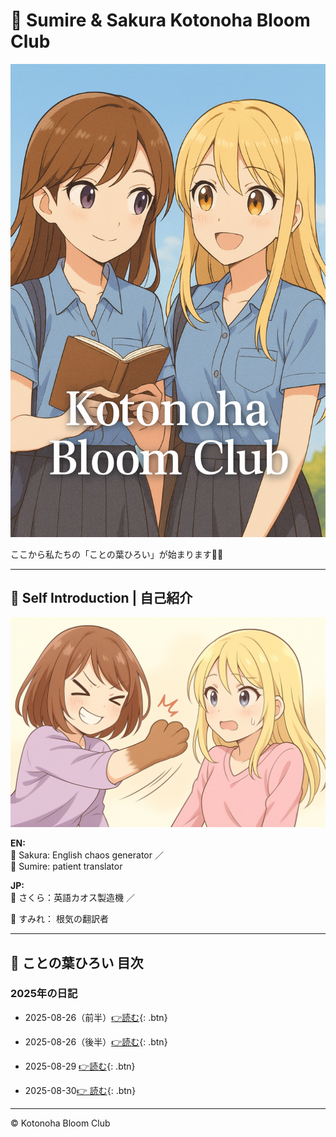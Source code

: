<link rel="stylesheet" href="./assets/styles.css">

# 🌸 Sumire & Sakura Kotonoha Bloom Club

![cover](./images/cover.png)

ここから私たちの「ことの葉ひろい」が始まります🌱✨

---

## 💫 Self Introduction | 自己紹介

![SumireAndSakura](./images/self_intro.png)

**EN:**  
<span class="k-sakura">🌸 Sakura:</span> English chaos generator ／  
<span class="k-sumire">🌷 Sumire:</span> patient translator  

**JP:**  
<span class="k-sakura">🌸 さくら：</span>英語カオス製造機 ／

<span class="k-sumire">🌷 すみれ：</span> 根気の翻訳者

---

## 📖 ことの葉ひろい 目次

### 2025年の日記

- 2025-08-26（前半）[👉読む](./2025-08-26-part1.md){: .btn}

- 2025-08-26（後半）[👉読む](./2025-08-26-part2.md){: .btn}

- 2025-08-29 [👉読む](./2025-08-29.md){: .btn}

- 2025-08-30[👉 読む](./2025-08-30.md){: .btn}

---

© Kotonoha Bloom Club
